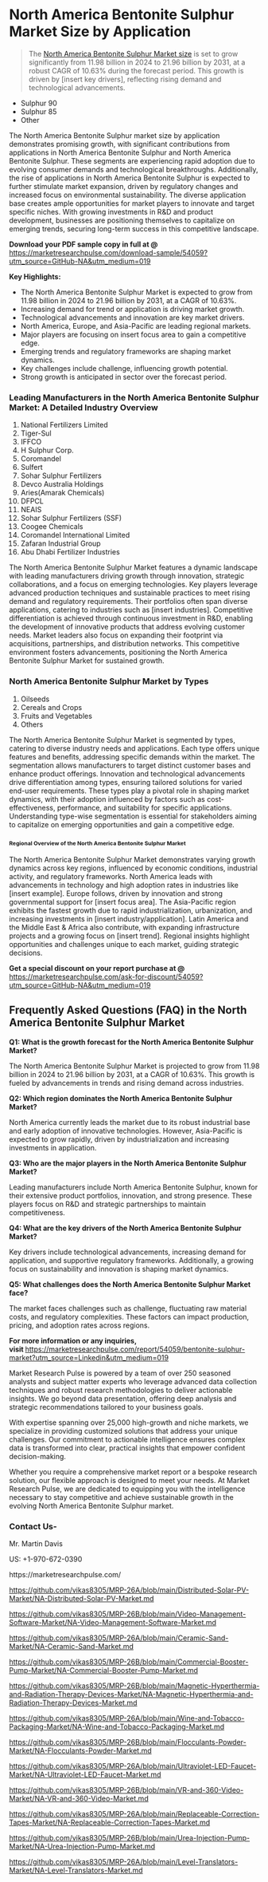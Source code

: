 <h1>North America Bentonite Sulphur Market&nbsp;Size by Application</h1><blockquote><p>The <a href="https://marketresearchpulse.com/download-sample/54059?utm_source=GitHub-NA&amp;utm_medium=019">North America Bentonite Sulphur Market size</a> is set to grow significantly from 11.98 billion in 2024 to 21.96 billion by 2031, at a robust CAGR of 10.63% during the forecast period. This growth is driven by [insert key drivers], reflecting rising demand and technological advancements.</p></blockquote><ul><li>Sulphur 90 <li> Sulphur 85 <li> Other</li></ul><p>The North America Bentonite Sulphur market size by application demonstrates promising growth, with significant contributions from applications in North America Bentonite Sulphur and North America Bentonite Sulphur. These segments are experiencing rapid adoption due to evolving consumer demands and technological breakthroughs. Additionally, the rise of applications in North America Bentonite Sulphur is expected to further stimulate market expansion, driven by regulatory changes and increased focus on environmental sustainability. The diverse application base creates ample opportunities for market players to innovate and target specific niches. With growing investments in R&D and product development, businesses are positioning themselves to capitalize on emerging trends, securing long-term success in this competitive landscape.</p><p><strong>Download your PDF sample copy in full at @ </strong><a href="https://marketresearchpulse.com/download-sample/54059?utm_source=GitHub-NA&amp;utm_medium=019">https://marketresearchpulse.com/download-sample/54059?utm_source=GitHub-NA&amp;utm_medium=019</a></p><p><strong>Key Highlights: </strong></p><ul><li>The North America Bentonite Sulphur Market is expected to grow from 11.98 billion in 2024 to 21.96 billion by 2031, at a CAGR of 10.63%.</li><li>Increasing demand for trend or application is driving market growth.</li><li>Technological advancements and innovation are key market drivers.</li><li>North America, Europe, and Asia-Pacific are leading regional markets.</li><li>Major players are focusing on insert focus area to gain a competitive edge.</li><li>Emerging trends and regulatory frameworks are shaping market dynamics.</li><li>Key challenges include challenge, influencing growth potential.</li><li>Strong growth is anticipated in sector over the forecast period.</li></ul><h3>Leading Manufacturers in the North America Bentonite Sulphur Market: A Detailed Industry Overview</h3><ol><li>National Fertilizers Limited</li><li>Tiger-Sul</li><li>IFFCO</li><li>H Sulphur Corp.</li><li>Coromandel</li><li>Sulfert</li><li>Sohar Sulphur Fertilizers</li><li>Devco Australia Holdings</li><li>Aries(Amarak Chemicals)</li><li>DFPCL</li><li>NEAIS</li><li>Sohar Sulphur Fertilizers (SSF)</li><li>Coogee Chemicals</li><li>Coromandel International Limited</li><li>Zafaran Industrial Group</li><li>Abu Dhabi Fertilizer Industries</li></ol><div class="flex max-w-full flex-col flex-grow"><div class="min-h-8 text-message flex w-full flex-col items-end gap-2 whitespace-normal break-words [.text-message+&amp;]:mt-5" dir="auto" data-message-author-role="assistant" data-message-id="fd8432e4-4910-450d-b182-61b7bfb0a01f" data-message-model-slug="gpt-4o"><div class="flex w-full flex-col gap-1 empty:hidden first:pt-[3px]"><div class="markdown prose w-full break-words dark:prose-invert light"><p>The North America Bentonite Sulphur Market features a dynamic landscape with leading manufacturers driving growth through innovation, strategic collaborations, and a focus on emerging technologies. Key players leverage advanced production techniques and sustainable practices to meet rising demand and regulatory requirements. Their portfolios often span diverse applications, catering to industries such as [insert industries]. Competitive differentiation is achieved through continuous investment in R&amp;D, enabling the development of innovative products that address evolving customer needs. Market leaders also focus on expanding their footprint via acquisitions, partnerships, and distribution networks. This competitive environment fosters advancements, positioning the North America Bentonite Sulphur Market for sustained growth.</p></div></div></div></div><h3>North America Bentonite Sulphur Market by Types</h3><ol><li>Oilseeds <li> Cereals and Crops <li> Fruits and Vegetables <li> Others</li></ol><div class="flex max-w-full flex-col flex-grow"><div class="min-h-8 text-message flex w-full flex-col items-end gap-2 whitespace-normal break-words [.text-message+&amp;]:mt-5" dir="auto" data-message-author-role="assistant" data-message-id="084470be-0bb7-4664-bddf-5156b4f41249" data-message-model-slug="gpt-4o-mini"><div class="flex w-full flex-col gap-1 empty:hidden first:pt-[3px]"><div class="markdown prose w-full break-words dark:prose-invert light"><p>The North America Bentonite Sulphur Market is segmented by types, catering to diverse industry needs and applications. Each type offers unique features and benefits, addressing specific demands within the market. The segmentation allows manufacturers to target distinct customer bases and enhance product offerings. Innovation and technological advancements drive differentiation among types, ensuring tailored solutions for varied end-user requirements. These types play a pivotal role in shaping market dynamics, with their adoption influenced by factors such as cost-effectiveness, performance, and suitability for specific applications. Understanding type-wise segmentation is essential for stakeholders aiming to capitalize on emerging opportunities and gain a competitive edge.</p></div></div></div></div><h3><span style="font-size: 11px;">Regional Overview of the North America Bentonite Sulphur Market</span></h3><div class="flex max-w-full flex-col flex-grow"><div class="min-h-8 text-message flex w-full flex-col items-end gap-2 whitespace-normal break-words [.text-message+&amp;]:mt-5" dir="auto" data-message-author-role="assistant" data-message-id="e9038762-ce64-4e30-91c9-9bd413514231" data-message-model-slug="gpt-4o-mini"><div class="flex w-full flex-col gap-1 empty:hidden first:pt-[3px]"><div class="markdown prose w-full break-words dark:prose-invert light"><p>The North America Bentonite Sulphur Market demonstrates varying growth dynamics across key regions, influenced by economic conditions, industrial activity, and regulatory frameworks. North America leads with advancements in technology and high adoption rates in industries like [insert example]. Europe follows, driven by innovation and strong governmental support for [insert focus area]. The Asia-Pacific region exhibits the fastest growth due to rapid industrialization, urbanization, and increasing investments in [insert industry/application]. Latin America and the Middle East &amp; Africa also contribute, with expanding infrastructure projects and a growing focus on [insert trend]. Regional insights highlight opportunities and challenges unique to each market, guiding strategic decisions.</p></div></div></div></div><p><strong>Get a special discount on your report purchase at @ </strong><a href="https://marketresearchpulse.com/ask-for-discount/54059?utm_source=GitHub-NA&amp;utm_medium=019">https://marketresearchpulse.com/ask-for-discount/54059?utm_source=GitHub-NA&amp;utm_medium=019</a></p><h2>Frequently Asked Questions (FAQ) in the North America Bentonite Sulphur Market</h2><p><strong>Q1: What is the growth forecast for the North America Bentonite Sulphur Market?</strong></p><p>The North America Bentonite Sulphur Market is projected to grow from 11.98 billion in 2024 to 21.96 billion by 2031, at a CAGR of 10.63%. This growth is fueled by advancements in trends and rising demand across industries.</p><p><strong>Q2: Which region dominates the North America Bentonite Sulphur Market?</strong></p><p>North America currently leads the market due to its robust industrial base and early adoption of innovative technologies. However, Asia-Pacific is expected to grow rapidly, driven by industrialization and increasing investments in application.</p><p><strong>Q3: Who are the major players in the North America Bentonite Sulphur Market?</strong></p><p>Leading manufacturers include North America Bentonite Sulphur, known for their extensive product portfolios, innovation, and strong presence. These players focus on R&amp;D and strategic partnerships to maintain competitiveness.</p><p><strong>Q4: What are the key drivers of the North America Bentonite Sulphur Market?</strong></p><p>Key drivers include technological advancements, increasing demand for application, and supportive regulatory frameworks. Additionally, a growing focus on sustainability and innovation is shaping market dynamics.</p><p><strong>Q5: What challenges does the North America Bentonite Sulphur Market face?</strong></p><p>The market faces challenges such as challenge, fluctuating raw material costs, and regulatory complexities. These factors can impact production, pricing, and adoption rates across regions.</p><p><strong>For more information or any inquiries, visit&nbsp;</strong><a href="https://marketresearchpulse.com/report/54059/bentonite-sulphur-market?utm_source=Linkedin&utm_medium=019">https://marketresearchpulse.com/report/54059/bentonite-sulphur-market?utm_source=Linkedin&utm_medium=019</a></p><p>Market Research Pulse is powered by a team of over 250 seasoned analysts and subject matter experts who leverage advanced data collection techniques and robust research methodologies to deliver actionable insights. We go beyond data presentation, offering deep analysis and strategic recommendations tailored to your business goals.</p><p>With expertise spanning over 25,000 high-growth and niche markets, we specialize in providing customized solutions that address your unique challenges. Our commitment to actionable intelligence ensures complex data is transformed into clear, practical insights that empower confident decision-making.</p><p>Whether you require a comprehensive market report or a bespoke research solution, our flexible approach is designed to meet your needs. At Market Research Pulse, we are dedicated to equipping you with the intelligence necessary to stay competitive and achieve sustainable growth in the evolving North America Bentonite Sulphur market.</p><h3><strong>Contact Us-</strong></h3><p>Mr. Martin Davis</p><p>US: +1-970-672-0390</p><p>https://marketresearchpulse.com/</p><p><a href="https://github.com/vikas8305/MRP-26A/blob/main/Distributed-Solar-PV-Market/NA-Distributed-Solar-PV-Market.md">https://github.com/vikas8305/MRP-26A/blob/main/Distributed-Solar-PV-Market/NA-Distributed-Solar-PV-Market.md</a></p><p><a href="https://github.com/vikas8305/MRP-26B/blob/main/Video-Management-Software-Market/NA-Video-Management-Software-Market.md">https://github.com/vikas8305/MRP-26B/blob/main/Video-Management-Software-Market/NA-Video-Management-Software-Market.md</a></p><p><a href="https://github.com/vikas8305/MRP-26A/blob/main/Ceramic-Sand-Market/NA-Ceramic-Sand-Market.md">https://github.com/vikas8305/MRP-26A/blob/main/Ceramic-Sand-Market/NA-Ceramic-Sand-Market.md</a></p><p><a href="https://github.com/vikas8305/MRP-26B/blob/main/Commercial-Booster-Pump-Market/NA-Commercial-Booster-Pump-Market.md">https://github.com/vikas8305/MRP-26B/blob/main/Commercial-Booster-Pump-Market/NA-Commercial-Booster-Pump-Market.md</a></p><p><a href="https://github.com/vikas8305/MRP-26B/blob/main/Magnetic-Hyperthermia-and-Radiation-Therapy-Devices-Market/NA-Magnetic-Hyperthermia-and-Radiation-Therapy-Devices-Market.md">https://github.com/vikas8305/MRP-26B/blob/main/Magnetic-Hyperthermia-and-Radiation-Therapy-Devices-Market/NA-Magnetic-Hyperthermia-and-Radiation-Therapy-Devices-Market.md</a></p><p><a href="https://github.com/vikas8305/MRP-26A/blob/main/Wine-and-Tobacco-Packaging-Market/NA-Wine-and-Tobacco-Packaging-Market.md">https://github.com/vikas8305/MRP-26A/blob/main/Wine-and-Tobacco-Packaging-Market/NA-Wine-and-Tobacco-Packaging-Market.md</a></p><p><a href="https://github.com/vikas8305/MRP-26B/blob/main/Flocculants-Powder-Market/NA-Flocculants-Powder-Market.md">https://github.com/vikas8305/MRP-26B/blob/main/Flocculants-Powder-Market/NA-Flocculants-Powder-Market.md</a></p><p><a href="https://github.com/vikas8305/MRP-26A/blob/main/Ultraviolet-LED-Faucet-Market/NA-Ultraviolet-LED-Faucet-Market.md">https://github.com/vikas8305/MRP-26A/blob/main/Ultraviolet-LED-Faucet-Market/NA-Ultraviolet-LED-Faucet-Market.md</a></p><p><a href="https://github.com/vikas8305/MRP-26B/blob/main/VR-and-360-Video-Market/NA-VR-and-360-Video-Market.md">https://github.com/vikas8305/MRP-26B/blob/main/VR-and-360-Video-Market/NA-VR-and-360-Video-Market.md</a></p><p><a href="https://github.com/vikas8305/MRP-26A/blob/main/Replaceable-Correction-Tapes-Market/NA-Replaceable-Correction-Tapes-Market.md">https://github.com/vikas8305/MRP-26A/blob/main/Replaceable-Correction-Tapes-Market/NA-Replaceable-Correction-Tapes-Market.md</a></p><p><a href="https://github.com/vikas8305/MRP-26B/blob/main/Urea-Injection-Pump-Market/NA-Urea-Injection-Pump-Market.md">https://github.com/vikas8305/MRP-26B/blob/main/Urea-Injection-Pump-Market/NA-Urea-Injection-Pump-Market.md</a></p><p><a href="https://github.com/vikas8305/MRP-26A/blob/main/Level-Translators-Market/NA-Level-Translators-Market.md">https://github.com/vikas8305/MRP-26A/blob/main/Level-Translators-Market/NA-Level-Translators-Market.md</a></p>
